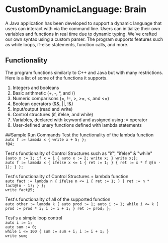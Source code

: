 # CustomDynamicLanguage: Brain
A Java application has been developed to support a dynamic language that users can interact with via the command line. 
Users can initialize their own variables and functions in real time due to dynamic typing. 
We've crafted our own syntax using a custom parser. 
The program supports features such as while loops, if-else statements, function calls, and more.
## Functionality
The program functions similarly to C++ and Java but with many restrictions. Here is a list of some of the functions it supports. 
1. Integers and booleans <br>
2. Basic arithmetic (+, -, *, and /) <br>
3. Numeric comparisons (=, !=, >, >=, <, and <=) <br>
4. Boolean operators (&&, ||, !&) <br>
5. Input/output (read and write) <br>
6. Control structures (if, ifelse, and while) <br>
7. Variables, declared with keyword and assigned using := operator <br>
8. User-defined unary functions defined with lambda statements <br>

##Sample Run Commands 
Test the functionality of the lambda function  <br>
`auto f := lambda x { write x + 5; };`  <br>
`f@4;`  <br>

Test's functionality of Control Structures such as "if", "ifelse" & "while"  <br>
`{auto x := 1; if x = 1 { auto x := 2; write x; } write x;};`  <br>
`auto f := lambda x { ifelse x <= 1 { ret := 1; } { ret := x * f @(n - 1); } };`  <br>

Test's functionality of Control Structures + lambda function  <br>
`auto fact := lambda n { ifelse n <= 1 { ret := 1; } { ret := n * fact@(n - 1); } };`  <br>
`write fact@5;`  <br>

Test's functionality of all of the supported function  <br>
`auto other := lambda k { auto prod := 1; auto i := 1; while i <= k { prod := prod * i; i := i + 1; } ret := prod; };`  <br>

Test's a simple loop control  <br>
`auto i := 1;`  <br>
`auto sum := 0;`  <br>
`while i <= 100 { sum := sum + i; i := i + 1; }`  <br>
`write sum;` <br>
